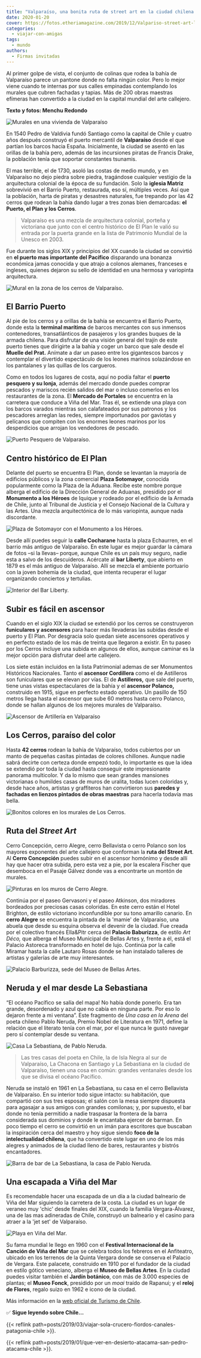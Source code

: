 ```yaml
---
title: "Valparaíso, una bonita ruta de street art en la ciudad chilena del arcoíris"
date: 2020-01-20
cover: https://fotos.etheriamagazine.com/2019/12/Valpariso-street-art-los-cerros.jpg
categories: 
  - viajar-con-amigas
tags: 
  - mundo
authors: 
  - Firmas invitadas
---
```


Al primer golpe de vista, el conjunto de colinas que rodea la bahía de Valparaíso parece 
un pantone donde no falta ningún color. Pero lo mejor viene cuando te internas por sus 
calles empinadas contemplando los murales que cubren fachadas y tapias. Más de 200 obras 
maestras efímeras han convertido a la ciudad en la capital mundial del arte callejero. 

**Texto y fotos: Menchu Redondo** 

![Murales en una vivienda de Valparaíso](https://fotos.etheriamagazine.com/2019/12/Valparaiso-street-art-nina.jpg "Murales en Valparaíso. © Menchu Redondo")

En 1540 Pedro de Valdivia fundó Santiago como la capital de Chile y cuatro años después 
construyó el puerto mercantil de **Valparaíso** desde el que partían los barcos hacia 
España. Inicialmente, la ciudad se asentó en las orillas de la bahía pero, además de las 
incursiones piratas de Francis Drake, la población tenía que soportar constantes 
tsunamis. 

El mas terrible, el de 1730, asoló las costas de medio mundo, y en Valparaíso no dejo 
piedra sobre piedra, tragándose cualquier vestigio de la arquitectura colonial de la 
época de su fundación. Solo la **iglesia Matriz** sobrevivió en el Barrio Puerto, 
restaurada, eso sí, múltiples veces. Así que la población, harta de piratas y desastres 
naturales, fue trepando por las 42 cerros que rodean la bahía dando lugar a tres zonas 
bien demarcadas: **el Puerto, el Plan y los Cerros**. 

> Valparaíso es una mezcla de arquitectura colonial, porteña y victoriana que junto con el 
> centro histórico de El Plan le valió su entrada por la puerta grande en la lista de 
> Patrimonio Mundial de la Unesco en 2003. 

Fue durante los siglos XIX y principios del XX cuando la ciudad se convirtió en **el 
puerto mas importante del Pacífico** disparando una bonanza económica jamas conocida y 
que atrajo a colonos alemanes, franceses e ingleses, quienes dejaron su sello de 
identidad en una hermosa y variopinta arquitectura. 

![Mural en la zona de los cerros de Valparaíso.](https://fotos.etheriamagazine.com/2019/12/Valpariso-street-art-los-cerros.jpg "El Street Art es característico de la zona de Los Cerros. © Menchu Redondo")

## El Barrio Puerto

Al pie de los cerros y a orillas de la bahía se encuentra el Barrio Puerto, donde esta 
la **terminal marítima** de barcos mercantes con sus inmensos contenedores, 
transatlánticos de pasajeros y los grandes buques de la armada chilena. Para disfrutar 
de una visión general del trajín de este puerto tienes que dirigirte a la bahía y coger 
un barco que sale desde el **Muelle del Prat.** Anímate a dar un paseo entre los 
gigantescos barcos y contemplar el divertido espectáculo de los leones marinos 
solazándose en los pantalanes y las quillas de los cargueros. 

Como en todos los lugares de costa, aquí no podía faltar el **puerto pesquero y su 
lonja**, además del mercado donde puedes comprar pescados y mariscos recién salidos del 
mar o incluso comerlos en los restaurantes de la zona. El **Mercado de Portales** se 
encuentra en la carretera que conduce a Viña del Mar. Tras él, se extiende una playa con 
los barcos varados mientras son calafateados por sus patronos y los pescadores arreglan 
las redes, siempre importunados por gaviotas y pelícanos que compiten con los enormes 
leones marinos por los desperdicios que arrojan los vendedores de pescado. 

![Puerto Pesquero de Valparaíso.](https://fotos.etheriamagazine.com/2019/12/valparaiso-puerto-pesquero.jpg "Puerto Pesquero de Valparaíso. © Menchu Redondo")

## Centro histórico de El Plan

Delante del puerto se encuentra El Plan, donde se levantan la mayoría de edificios 
públicos y la zona comercial **Plaza Sotomayor**, conocida popularmente como la Plaza de 
la Aduana. Recibe este nombre porque alberga el edificio de la Dirección General de 
Aduanas, presidido por el **Monumento a los Héroes** de Iquique y rodeado por el 
edificio de la Armada de Chile, junto al Tribunal de Justicia y el Consejo Nacional de 
la Cultura y las Artes. Una mezcla arquitectónica de lo más variopinta, aunque nada 
discordante. 

![Plaza de Sotomayor con el Monumento a los Héroes.](https://fotos.etheriamagazine.com/2019/12/valparaiso-plaza-sotomayor-munumento-heroes-4.jpg "Plaza de Sotomayor con el Monumento a los Héroes. © Menchu Redondo")

Desde allí puedes seguir la **calle Cocharane** hasta la plaza Echaurren, en el barrio 
más antiguo de Valparaíso. En este lugar es mejor guardar la cámara de fotos –si la 
llevas– porque, aunque Chile es un país muy seguro, nadie esta a salvo de los 
descuideros. Acércate al **bar Liberty**, que abierto en 1879 es el más antiguo de 
Valparaíso. Allí se mezcla el ambiente portuario con la joven bohemia de la ciudad, que 
intenta recuperar el lugar organizando conciertos y tertulias. 

![Interior del Bar Liberty.](https://fotos.etheriamagazine.com/2019/12/valparaiso-bar-liberty.jpg "Bar Liberty. © Menchu Redondo")

## Subir es fácil en ascensor

Cuando en el siglo XIX la ciudad se extendió por los cerros se construyeron 
**funiculares y ascensores** para hacer más llevaderas las subidas desde el puerto y El 
Plan. Por desgracia solo quedan siete ascensores operativos y en perfecto estado de los 
más de treinta que llegaron a existir. En tu paseo por los Cerros incluye una subida en 
algunos de ellos, aunque caminar es la mejor opción para disfrutar deel arte callejero. 

Los siete están incluidos en la lista Patrimonial ademas de ser Monumentos Históricos 
Nacionales. Tanto el **ascensor Cordillera** como el de Astilleros son funiculares que 
se elevan por vías. El de **Astilleros,** que sale del puerto, tiene unas vistas 
espectaculares de la bahía y el **ascensor Polanco,** construido en 1915, sigue en 
perfecto estado operativo. Un pasillo de 150 metros llega hasta el ascensor que sube 60 
metros hasta cerro Polanco, donde se hallan algunos de los mejores murales de 
Valparaíso. 

![Ascensor de Artillería en Valparaíso](https://fotos.etheriamagazine.com/2019/12/valparaiso-ascensor-artilleria.jpg "Ascensor de Artillería. © Menchu Redondo")

## Los Cerros, paraíso del color

Hasta **42 cerros** rodean la bahía de Valparaíso, todos cubiertos por un manto de 
pequeñas casitas pintadas de colores chillones. Aunque nadie sabrá decirte con certeza 
donde empezó todo, lo importante es que la idea se extendió por toda la ciudad hasta 
conseguir este impresionante panorama multicolor. Y da lo mismo que sean grandes 
mansiones victorianas o humildes casas de muros de uralita, todas lucen coloridas y, 
desde hace años, artistas y graffiteros han convirtieron sus **paredes y fachadas en 
lienzos pintados de obras maestras** para hacerla todavía mas bella. 

![Bonitos colores en los murales de Los Cerros.](https://fotos.etheriamagazine.com/2019/12/Valparaiso-street-art.jpg "Bonitos colores en los murales de Los Cerros. © Menchu Redondo")

## Ruta del _Street Art_

Cerro Concepción, cerro Alegre, cerro Bellavista o cerro Polanco son los mayores 
exponentes del arte callejero que conforman la **ruta del Street Art**. Al **Cerro 
Concepción** puedes subir en el ascensor homónimo y desde allí hay que hacer otra 
subida, pero esta vez a pie, por la escalera Fischer que desemboca en el Pasaje Gálvez 
donde vas a encontrarte un montón de murales. 

![Pinturas en los muros de Cerro Alegre.](https://fotos.etheriamagazine.com/2019/12/valparaiso-cerro-alegre.jpg "Cerro Alegre. © Menchu Redondo")

Continúa por el paseo Gervasoni y el paseo Atkinson, dos miradores bordeados por 
preciosas casas coloridas. En este cerro están el Hotel Brighton, de estilo victoriano 
inconfundible por su tono amarillo canario. En **cerro Alegre** se encuentra la pintada 
de la 'mamie' de Valparaíso, una abuela que desde su esquina observa el devenir de la 
ciudad. Fue creada por el colectivo francés Ella&Pitr cerca del **Palacio Baburizza**, 
de estilo _Art Déco,_ que alberga el Museo Municipal de Bellas Artes y, frente a él, 
está el Palacio Astoreca transformado en hotel de lujo. Continúa por la calle Miramar 
hasta la calle Lautaro Rosas donde se han instalado talleres de artistas y galerías de 
arte muy interesantes. 

![Palacio Barburizza, sede del Museo de Bellas Artes.](https://fotos.etheriamagazine.com/2019/12/Valparaiso-cerro-alegre-palacio-barburizza-bellas-artes.jpg "Palacio Barburizza, sede del Museo de Bellas Artes. © Menchu Redondo")

## Neruda y el mar desde La Sebastiana

“El océano Pacífico se salía del mapa! No había donde ponerlo. Era tan grande, 
desordenado y azul que no cabía en ninguna parte. Por eso lo dejaron frente a mi 
ventana”. Este fragmento de _Una casa en la Arena_ del poeta chileno Pablo Neruda, 
Premio Nobel de Literatura en 1971, define la relación que el literato tenía con el mar, 
por el que nunca le gustó navegar pero sí contemplar desde su ventana. 

![Casa La Sebastiana, de Pablo Neruda.](https://fotos.etheriamagazine.com/2019/12/Valparaiso-la-sebastiana.jpg "Casa La Sebastiana, de Pablo Neruda. © Menchu Redondo")

> Las tres casas del poeta en Chile, la de Isla Negra al sur de Valparaíso, La Chacona en 
> Santiago y La Sebastiana en la ciudad de Valparaíso, tienen una cosa en común: grandes 
> ventanales desde los que se divisa el océano Pacífico. 

Neruda se instaló en 1961 en La Sebastiana, su casa en el cerro Bellavista de 
Valparaíso. En su interior todo sigue intacto: su habitación, que compartió con sus tres 
esposas; el salón con la mesa siempre dispuesta para agasajar a sus amigos con grandes 
comilonas; y, por supuesto, el bar donde no tenía permitido a nadie traspasar la 
frontera de la barra considerada sus dominios y donde le encantaba ejercer de barman. En 
poco tiempo el cerro se convirtió en un imán para escritores que buscaban la inspiración 
cerca del maestro y hoy sigue siendo **foco de la intelectualidad chilena**, que ha 
convertido este lugar en uno de los más alegres y animados de la ciudad lleno de bares, 
restaurantes y bistrós encantadores. 

![Barra de bar de La Sebastiana, la casa de Pablo Neruda.](https://fotos.etheriamagazine.com/2019/12/valparaiso-la-sebastiana-bar.jpg "Barra de bar de La Sebastiana, la casa de Pablo Neruda. © Menchu Redondo")

## Una escapada a Viña del Mar

Es recomendable hacer una escapada de un día a la ciudad balneario de Viña del Mar 
siguiendo la carretera de la costa. La ciudad es un lugar de veraneo muy 'chic' desde 
finales del XIX, cuando la familia Vergara-Álvarez, una de las mas adineradas de Chile, 
construyó un balneario y el casino para atraer a la 'jet set' de Valparaíso. 

![Playa en Viña del Mar.](https://fotos.etheriamagazine.com/2019/12/valparaiso-vina-del-mar.jpg "Playa en Viña del Mar. © Luis Villasmil")

Su fama mundial le llego en 1960 con el **Festival Internacional de la Canción de Viña 
del Mar** que se celebra todos los febreros en el Anfiteatro, ubicado en los terrenos de 
la Quinta Vergara donde se conserva el Palacio de Vergara. Este palacete, construido en 
1910 por el fundador de la ciudad en estilo gótico veneciano, alberga el **Museo de 
Bellas Artes**. En la ciudad puedes visitar también el **Jardín botánico**, con más de 
3.000 especies de plantas; el **Museo Fonck**, presidido por un _moai_ traído de 
Rapanui; y el **reloj de Flores**, regalo suizo en 1962 e icono de la ciudad. 

Más información en la [web oficial de Turismo de Chile](https://www.chile.travel/). 

✅ **Sigue leyendo sobre Chile...** 

{{< reflink path=posts/2019/03/viajar-sola-crucero-fiordos-canales-patagonia-chile >}}. 

{{< reflink path=posts/2019/01/que-ver-en-desierto-atacama-san-pedro-atacama-chile >}}.
